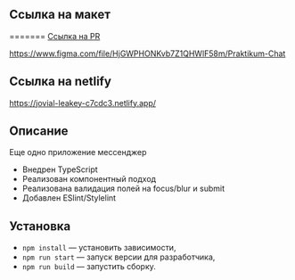## Ссылка на макет
=======
[Ссылка на PR](https://github.com/romalebedev/middle.messenger.praktikum.yandex/pull/2)

https://www.figma.com/file/HjGWPHONKvb7Z1QHWlF58m/Praktikum-Chat


## Ссылка на netlify

https://jovial-leakey-c7cdc3.netlify.app/

## Описание

Еще одно приложение мессенджер

- Внедрен TypeScript
- Реализован компонентный подход
- Реализована валидация полей на focus/blur и submit
- Добавлен ESlint/Stylelint

## Установка

- `npm install` — установить зависимости,
- `npm run start` — запуск версии для разработчика,
- `npm run build` — запустить сборку.


